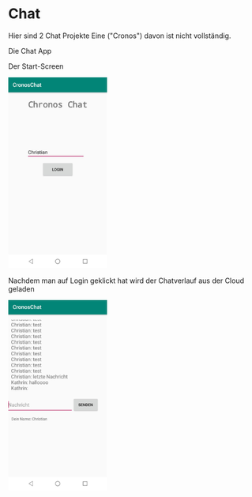 # Chat

Hier sind 2 Chat Projekte
Eine ("Cronos") davon ist nicht vollständig.

Die Chat App

Der Start-Screen

<img src="/Images/StartScreen.jpg" alt="drawing" width="200"/>

Nachdem man auf Login geklickt hat wird der Chatverlauf aus der Cloud geladen

<img src="/Images/ChatVerlauf.jpg" alt="drawing" width="200"/>



